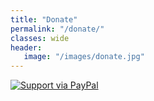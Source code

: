 ```yaml
---
title: "Donate"
permalink: "/donate/"
classes: wide
header:
   image: "/images/donate.jpg"
---
```


[![Support via PayPal](https://cdn.rawgit.com/twolfson/paypal-github-button/1.0.0/dist/button.svg)](https://www.paypal.com/cgi-bin/webscr?cmd=_s-xclick&hosted_button_id=4R66S4ZK2NCLE&source=url)